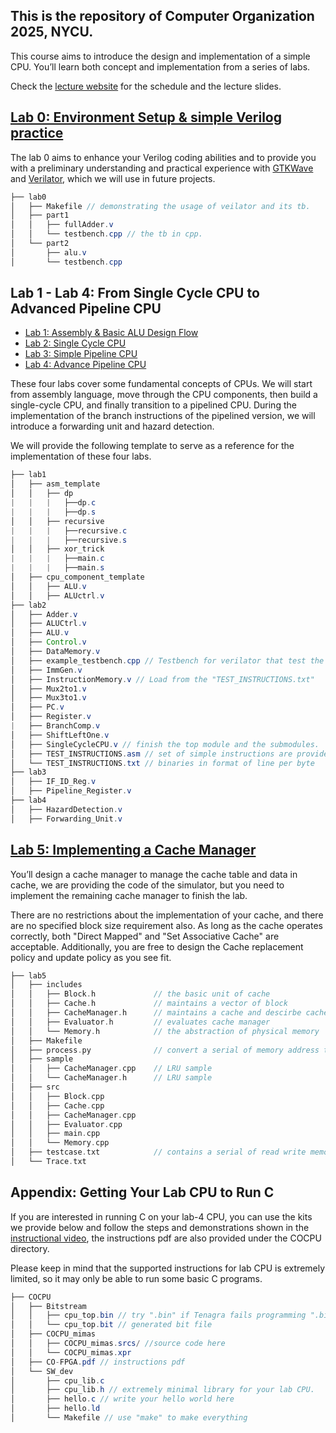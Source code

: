 ## This is the repository of Computer Organization 2025, NYCU.

This course aims to introduce the design and implementation of a simple CPU. 
You’ll learn both concept and implementation from a series of labs.

Check the [lecture website](https://people.cs.nycu.edu.tw/~ttyeh/course/2024_Spring/CS10014/outline.html) for the schedule and the lecture slides.

## [Lab 0: Environment Setup & simple Verilog practice](https://github.com/nycu-caslab/CO2025/tree/main/Lab0)

The lab 0 aims to enhance your Verilog coding abilities and to provide you with a preliminary understanding and practical experience with [GTKWave](https://gtkwave.sourceforge.net/) and [Verilator](https://www.veripool.org/verilator/), which we will use in future projects.
```java
├── lab0
│   ├── Makefile // demonstrating the usage of veilator and its tb.
│   ├── part1
│   │   ├── fullAdder.v
│   │   └── testbench.cpp // the tb in cpp.
│   └── part2
│       ├── alu.v
│       └── testbench.cpp
```


## Lab 1 - Lab 4: From Single Cycle CPU to Advanced Pipeline CPU

- [Lab 1: Assembly & Basic ALU Design Flow](https://github.com/nycu-caslab/CO2025/tree/main/Lab1)
- [Lab 2: Single Cycle CPU](https://github.com/nycu-caslab/CO2025/tree/main/Lab2)
- [Lab 3: Simple Pipeline CPU](https://github.com/nycu-caslab/CO2025/tree/main/Lab3)
- [Lab 4: Advance Pipeline CPU](https://github.com/nycu-caslab/CO2025/tree/main/Lab4)

These four labs cover some fundamental concepts of CPUs. We will start from assembly language, move through the CPU components, then build a single-cycle CPU, and finally transition to a pipelined CPU. 
During the implementation of the branch instructions of the pipelined version, we will introduce a forwarding unit and hazard detection.

We will provide the following template to serve as a reference for the implementation of these four labs.
```java
├── lab1
│   ├── asm_template
│   │   ├── dp
|   |   |   ├──dp.c
|   |   |   ├──dp.s
│   │   ├── recursive
|   |   |   ├──recursive.c
|   |   |   ├──recursive.s
│   │   ├── xor_trick
|   |   |   ├──main.c
|   |   |   ├──main.s
│   ├── cpu_component_template
│   │   ├── ALU.v
│   │   ├── ALUctrl.v
├── lab2
│   ├── Adder.v
│   ├── ALUCtrl.v
│   ├── ALU.v
│   ├── Control.v
│   ├── DataMemory.v
│   ├── example_testbench.cpp // Testbench for verilator that test the CPU.
│   ├── ImmGen.v
│   ├── InstructionMemory.v // Load from the "TEST_INSTRUCTIONS.txt"
│   ├── Mux2to1.v
│   ├── Mux3to1.v
│   ├── PC.v
│   ├── Register.v
|   ├── BranchComp.v
│   ├── ShiftLeftOne.v
│   ├── SingleCycleCPU.v // finish the top module and the submodules.
│   ├── TEST_INSTRUCTIONS.asm // set of simple instructions are provided
│   └── TEST_INSTRUCTIONS.txt // binaries in format of line per byte
├── lab3
│   ├── IF_ID_Reg.v
│   ├── Pipeline_Register.v
├── lab4
│   ├── HazardDetection.v
│   ├── Forwarding_Unit.v
```

## [Lab 5: Implementing a Cache Manager](https://github.com/nycu-caslab/CO2025/tree/main/Lab5)

You’ll design a cache manager to manage the cache table and data in cache, we are providing the code of the simulator, but you need to implement the remaining cache manager to finish the lab.

There are no restrictions about the implementation of your cache, and there are no specified block size requirement also. As long as the cache operates correctly, both "Direct Mapped" and "Set Associative Cache" are acceptable. Additionally, you are free to design the Cache replacement policy and update policy as you see fit.

```c
├── lab5
│   ├── includes
│   │   ├── Block.h             // the basic unit of cache
│   │   ├── Cache.h             // maintains a vector of block
│   │   ├── CacheManager.h      // maintains a cache and descirbe cache policy
│   │   ├── Evaluator.h         // evaluates cache manager
│   │   └── Memory.h            // the abstraction of physical memory
│   ├── Makefile
│   ├── process.py              // convert a serial of memory address to memory operation ( Trace.txt -> testcase.txt )
│   ├── sample
│   │   ├── CacheManager.cpp    // LRU sample
│   │   └── CacheManager.h      // LRU sample
│   ├── src                      
│   │   ├── Block.cpp
│   │   ├── Cache.cpp
│   │   ├── CacheManager.cpp
│   │   ├── Evaluator.cpp
│   │   ├── main.cpp
│   │   └── Memory.cpp
│   ├── testcase.txt            // contains a serial of read write memory operation log
│   └── Trace.txt
```

## Appendix: Getting Your Lab CPU to Run C

If you are interested in running C on your lab-4 CPU, you can use the kits we provide below and follow the steps and demonstrations shown in the [instructional video](https://drive.google.com/file/d/1nEIGAVXTM3-w0m5Q4jJV8ISoqoSjpM4X/view?usp=sharing), the instructions pdf are also provided under the COCPU directory.

Please keep in mind that the supported instructions for lab CPU is extremely limited, so it may only be able to run some basic C programs.
```java
├── COCPU
│   ├── Bitstream
│   │   ├── cpu_top.bin // try ".bin" if Tenagra fails programming ".bit"
│   │   └── cpu_top.bit // generated bit file
│   ├── COCPU_mimas
│   │   ├── COCPU_mimas.srcs/ //source code here
│   │   └── COCPU_mimas.xpr
│   ├── CO-FPGA.pdf // instructions pdf
│   └── SW_dev
│       ├── cpu_lib.c
│       ├── cpu_lib.h // extremely minimal library for your lab CPU.
│       ├── hello.c // write your hello world here
│       ├── hello.ld
│       └── Makefile // use "make" to make everything
```
